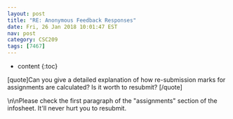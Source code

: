 ```yaml
---
layout: post
title: "RE: Anonymous Feedback Responses"
date: Fri, 26 Jan 2018 10:01:47 EST
nav: post
category: CSC209
tags: [7467]
---
```


* content
{:toc}

[quote]Can you give a detailed explanation of how re-submission marks for assignments are calculated? Is it worth to resubmit? [/quote]
<!-- more -->
<p>\n\nPlease check the first paragraph of the "assignments" section of the infosheet. It'll never hurt you to resubmit.</p>
